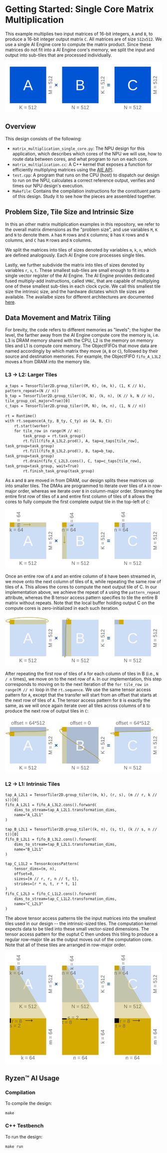 # Getting Started: Single Core Matrix Multiplication

This example multiplies two input matrices of 16-bit integers, `A` and `B`, to 
produce a 16-bit integer output matrix `C`. All matrices are of size `512x512`.
We use a single AI Engine core to compute the matrix product. Since these
matrices do not fit into a AI Engine core's memory, we split the input and
output into sub-tiles that are processed individually.

![Matrix Multiplication AxB = C](diagrams/matmul.svg)

## Overview

This design consists of the following:

* `matrix_multiplication_single_core.py`: The NPU design for this application,
  which describes which cores of the NPU we will use, how to route data between
  cores, and what program to run on each core.
* `matrix_multiplication.cc`: A C++ kernel that exposes a function for 
  efficiently multiplying matrices using the 
  [AIE API](https://xilinx.github.io/aie_api/index.html).
* `test.cpp`: A program that runs on the CPU (host) to dispatch our design to 
  run on the NPU, calculates a correct reference output, verifies and times
  our NPU design's execution.
* `Makefile`: Contains the compilation instructions for the constituent
  parts of this design. Study it to see how the pieces are assembled together.

## Problem Size, Tile Size and Intrinsic Size

In this an other matrix multiplication examples in this repository, we refer
to the overall matrix dimensions as the "problem size", and use variables `M`,
`K` and `N` to denote them. `A` has `M` rows and `K` columns; `B` has `K` rows
and `N` columns, and `C` has `M` rows and `N` columns.

We split the matrices into tiles of sizes denoted by variables  `m`, `k`, `n`,
which are defined analogously. Each AI Engine core processes single tiles.

Lastly, we further subdivide the matrix into tiles of sizes denoted by
variables `r`, `s`, `t`. These smallest sub-tiles are small enough to fit into
a single vector register of the AI Engine. The AI Engine provides dedicated
fused multiply-add instructions, called `VMAC`, that are capable of multiplying
one of these smallest sub-tiles in each clock cycle. We call this smallest tile
size the intrinsic size, and the hardware dictates which tile sizes are
available. The availalbe sizes for different architectures are documented 
[here](https://xilinx.github.io/aie_api/group__group__mmul.html).

## Data Movement and Matrix Tiling

For brevity, the code refers to different memories as "levels"; the higher
the level, the farther away from the AI Engine compute core the memory is, i.e.
L3 is DRAM memory shared with the CPU, L2 is the memory on memory tiles and
L1 is compute core memory. The ObjectFIFOs that move data are named accordingly
by which matrix they move (`A`, `B` or `C`), followed by their source and
destination memories. For example, the ObjectFIFO `fifo_A_L3L2` moves `A` from 
DRAM into the memory tile.

### L3 &rightarrow; L2: Larger Tiles

```
a_taps = TensorTiler2D.group_tiler((M, K), (m, k), (1, K // k), pattern_repeat=(N // n))
b_tap = TensorTiler2D.group_tiler((K, N), (k, n), (K // k, N // n), tile_group_col_major=True)[0]
c_taps = TensorTiler2D.group_tiler((M, N), (m, n), (1, N // n))

rt = Runtime()
with rt.sequence(A_ty, B_ty, C_ty) as (A, B, C):
    rt.start(worker)
    for tile_row in range(M // m):
        task_group = rt.task_group()
        rt.fill(fifo_A_L3L2.prod(), A, tap=a_taps[tile_row], task_group=task_group)
        rt.fill(fifo_B_L3L2.prod(), B, tap=b_tap, task_group=task_group)
        rt.drain(fifo_C_L2L3.cons(), C, tap=c_taps[tile_row], task_group=task_group, wait=True)
        rt.finish_task_group(task_group)
```

As `A` and `B` are moved in from DRAM, our design splits these matrices up into
smaller tiles. The DMAs are programmed to iterate over tiles of `A` in
row-major order, whereas we iterate over `B` in column-major order. Streaming 
the entire first row of tiles of `A` and entire first column of tiles of `B` 
allows the cores to fully compute the first complete output tile in the
top-left of `C`:

![A, B and C matrices are tiled from 512x512 to 64x64. First row of tiles of A and first column of tiles of C is accessed, to produce one output tile in the top-left of C.](./diagrams/matmul_l3l2_1.svg)

Once an entire row of `A` and an entire column of `B` have been streamed in, 
we move onto the next column of tiles of `B`, while repeating the same row of
tiles of `A`. This allows the cores to compute the next output tile of C. In
our implementation above, we achieve the repeat of `A` using the 
`pattern_repeat` attribute, whereas the B tensor access pattern specifies to
tile the entire B matrix without repeats.  Note that the local buffer holding 
output C on the compute cores is zero-initialized in each such iteration.

![To produce the next output tile, the same row of tiles of A is repeated, and the next column of tiles of B is accessed.](./diagrams/matmul_l3l2_2.svg)

After repeating the first row of tiles of `A` for each column of tiles in B
(i.e., `N / n` times), we move on to the next row of `A`. In our 
implementation, this step corresponds to moving on to the next iteration of
the `for tile_row in range(M // m)` loop in the `rt.sequence`. We use the same
tensor access pattern for `A`, except that the transfer will start from an
offset that starts at the next row of tiles of `A`. The tensor access pattern
for `B` is exactly the same, as we will once again iterate over all tiles
across columns of `B` to produce the next row of output tiles in `C`:

![After producing one row of output tiles in C, the process is repeated, but with an offset into the A matrix to produce the next row of output tiles.](./diagrams/matmul_l3l2_3.svg)

### L2 &rightarrow; L1: Intrinsic Tiles

```
tap_A_L2L1 = TensorTiler2D.group_tiler((m, k), (r, s), (m // r, k // s))[0]
fifo_A_L2L1 = fifo_A_L3L2.cons().forward(
    dims_to_stream=tap_A_L2L1.transformation_dims, 
    name="A_L2L1"
)
```
```
tap_B_L2L1 = TensorTiler2D.group_tiler((k, n), (s, t), (k // s, n // t))[0]
fifo_B_L2L1 = fifo_B_L3L2.cons().forward(
    dims_to_stream=tap_B_L2L1.transformation_dims, 
    name="B_L2L1"
)
```
```
tap_C_L1L2 = TensorAccessPattern(
    tensor_dims=(m, n),
    offset=0,
    sizes=[m // r, r, n // t, t],
    strides=[r * n, t, r * t, 1]
)
fifo_C_L2L3 = fifo_C_L1L2.cons().forward(
    dims_to_stream=tap_C_L1L2.transformation_dims, 
    name="C_L2L3"
)
```

The above tensor access patterns tile the input matrices into the smallest
tiles used in our design -- the intrinsic-sized tiles. The computation kernel
expects data to be tiled into these small vector-sized dimensions. The
tensor access pattern for the ouptut C then undoes this tiling to produce a 
regular row-major tile as the output moves out of the computation core.
Note that all of these tiles are arranged in row-major order.

![The 64x64 tiles of A, B and C, are tiled into tiles of size 8x2, 2x8 and 8x8, respectively, to allow processing using the VMAC intrinsics.](./diagrams/matmul_l2l1.svg)

## Ryzen™ AI Usage

### Compilation

To compile the design:

```shell
make
```

### C++ Testbench

To run the design:

```shell
make run
```
